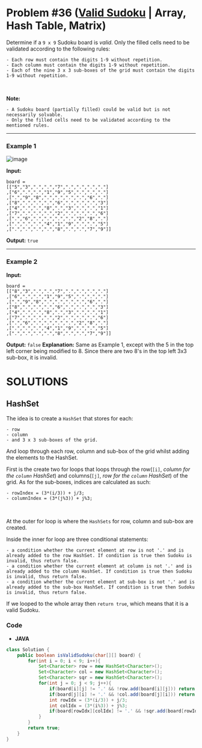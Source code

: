 # Problem #36 ([Valid Sudoku](https://leetcode.com/problems/valid-sudoku/submissions/) | Array, Hash Table, Matrix)

Determine if a `9 x 9` Sudoku board is *valid*. Only the filled cells need to be validated according to the following rules:

    - Each row must contain the digits 1-9 without repetition.
    - Each column must contain the digits 1-9 without repetition.
    - Each of the nine 3 x 3 sub-boxes of the grid must contain the digits 1-9 without repetition.
<br/>

**Note:**

    - A Sudoku board (partially filled) could be valid but is not necessarily solvable.
    - Only the filled cells need to be validated according to the mentioned rules.

***

### Example 1
![image](https://user-images.githubusercontent.com/89616705/187617901-bcf09e97-29e0-4cd2-a567-36b013794fd7.png)

**Input:**

    board = 
    [["5","3",".",".","7",".",".",".","."]
    ,["6",".",".","1","9","5",".",".","."]
    ,[".","9","8",".",".",".",".","6","."]
    ,["8",".",".",".","6",".",".",".","3"]
    ,["4",".",".","8",".","3",".",".","1"]
    ,["7",".",".",".","2",".",".",".","6"]
    ,[".","6",".",".",".",".","2","8","."]
    ,[".",".",".","4","1","9",".",".","5"]
    ,[".",".",".",".","8",".",".","7","9"]]
    
**Output:** `true`

***

### Example 2

**Input:**

    board = 
    [["8","3",".",".","7",".",".",".","."]
    ,["6",".",".","1","9","5",".",".","."]
    ,[".","9","8",".",".",".",".","6","."]
    ,["8",".",".",".","6",".",".",".","3"]
    ,["4",".",".","8",".","3",".",".","1"]
    ,["7",".",".",".","2",".",".",".","6"]
    ,[".","6",".",".",".",".","2","8","."]
    ,[".",".",".","4","1","9",".",".","5"]
    ,[".",".",".",".","8",".",".","7","9"]]

**Output:** `false`
**Explanation:** Same as Example 1, except with the 5 in the top left corner being modified to 8. Since there are two 8's in the top left 3x3 sub-box, it is invalid.

# SOLUTIONS

## HashSet

The idea is to create a `HashSet` that stores *<Characters>* for each:

    - row
    - column
    - and 3 x 3 sub-boxes of the grid.

And loop through each row, column and sub-box of the grid whilst adding the elements to the HashSet.
    
First is the create two for loops that loops through the row(`[i]`, *column for the `column` HashSet*) and columns(`[j]`, *row for the `column` HashSet*) of the grid. As for the sub-boxes, indices are calculated as such:

    - rowIndex = (3*(i/3)) + j/3;
    - columnIndex = (3*(j%3)) + j%3;

<br/>
    
At the outer for loop is where the `HashSets` for row, column and sub-box are created.

Inside the inner for loop are three conditional statements:
    
    - a condition whether the current element at row is not '.' and is already added to the row HashSet. If condition is true then Sudoku is invalid, thus return false.
    - a condition whether the current element at column is not '.' and is already added to the column HashSet. If condition is true then Sudoku is invalid, thus return false.
    - a condition whether the current element at sub-box is not '.' and is already added to the sub-box HashSet. If condition is true then Sudoku is invalid, thus return false.

If we looped to the whole array then `return true`, which means that it is a valid Sudoku.

### Code

- **JAVA**
```java
class Solution {
    public boolean isValidSudoku(char[][] board) {
        for(int i = 0; i < 9; i++){
            Set<Character> row = new HashSet<Character>();
            Set<Character> col = new HashSet<Character>();
            Set<Character> sqr = new HashSet<Character>();
            for(int j = 0; j < 9; j++){
                if(board[i][j] != '.' && !row.add(board[i][j])) return false;
                if(board[j][i] != '.' && !col.add(board[j][i])) return false;
                int rowIdx = (3*(i/3)) + j/3;
                int colIdx = (3*(i%3)) + j%3;
                if(board[rowIdx][colIdx] != '.' && !sqr.add(board[rowIdx][colIdx])) return false;
            }
        }
        return true;
    }
}
```
